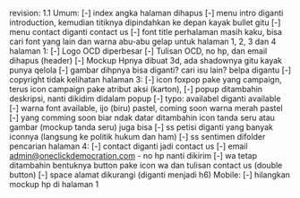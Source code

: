 revision: 1.1
Umum:
    [-] index angka halaman dihapus
    [-] menu intro diganti introduction, kemudian titiknya dipindahkan ke depan kayak bullet gitu
    [-] menu contact diganti contact us
    [-] font title perhalaman masih kaku, bisa cari font yang lain dan warna abu-abu gelap untuk halaman 1, 2, 3 dan 4
halaman 1:
    [-] Logo OCD diperbesar
    [-] Tulisan OCD, no hp, dan email dihapus (header)
    [-] Mockup Hpnya dibuat 3d, ada shadownya gitu kayak punya qelola
    [-] gambar dihpnya bisa diganti? cari isu lain? belpa digantu
    [-] copyright tidak kelihatan
halaman 3:
    [-] icon foxpop pake yang campaign, terus icon campaign pake atribut aksi (karton),
    [-] popup ditambahin deskripsi, nanti dikidim didalam popup
    [-] typo: availabel diganti available
    [-] warna font available, ijo (biru) pastel, coming soon warna merah pastel
    [-] yang comming soon biar ndak datar ditambahin icon tanda seru atau gambar (mockup tanda seru) juga bisa
    [-] ss petisi diganti yang banyak iconnya (langsung ke politik hukum dan ham)
    [-] ss sentimen difolder pencarian
halaman 4:
    [-] contact diganti jadi contact us
    [-] email admin@oneclickdemocration.com
    - no hp nanti dikirim
    [-] wa tetap ditambahin bentuknya button pake icon wa dan tulisan contact us (double button)
    [-] space alamat dikurangi (diganti menjadi h6)
Mobile:
    [-] hilangkan mockup hp di halaman 1